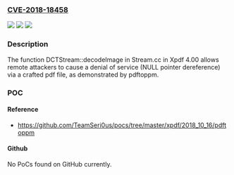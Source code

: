 ### [CVE-2018-18458](https://cve.mitre.org/cgi-bin/cvename.cgi?name=CVE-2018-18458)
![](https://img.shields.io/static/v1?label=Product&message=n%2Fa&color=blue)
![](https://img.shields.io/static/v1?label=Version&message=n%2Fa&color=blue)
![](https://img.shields.io/static/v1?label=Vulnerability&message=n%2Fa&color=brighgreen)

### Description

The function DCTStream::decodeImage in Stream.cc in Xpdf 4.00 allows remote attackers to cause a denial of service (NULL pointer dereference) via a crafted pdf file, as demonstrated by pdftoppm.

### POC

#### Reference
- https://github.com/TeamSeri0us/pocs/tree/master/xpdf/2018_10_16/pdftoppm

#### Github
No PoCs found on GitHub currently.

